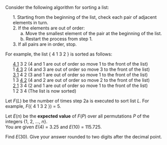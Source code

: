 <p>Consider the following algorithm for sorting a list:</p>
<ul style="list-style-type:none;"><li>1. Starting from the beginning of the list, check each pair of adjacent elements in turn.</li>
<li>2. If the elements are out of order:
<ul style="list-style-type:none;"><li>a. Move the smallest element of the pair at the beginning of the list.</li>
<li>b. Restart the process from step 1.</li></ul></li>
<li>3. If all pairs are in order, stop.</li></ul>
<p>For example, the list { 4 1 3 2 } is sorted as follows:</p>
<ul style="list-style-type:none;"><li><u>4 1</u> 3 2  (4 and 1 are out of order so move 1 to the front of the list)</li>
<li>1 <u>4 3</u> 2  (4 and 3 are out of order so move 3 to the front of the list)</li>
<li><u>3 1</u> 4 2  (3 and 1 are out of order so move 1 to the front of the list)</li>
<li>1 3 <u>4 2</u>  (4 and 2 are out of order so move 2 to the front of the list)</li>
<li><u>2 1</u> 3 4  (2 and 1 are out of order so move 1 to the front of the list)</li>
<li>1 2 3 4  (The list is now sorted)</li></ul>

<p>Let <var>F</var>(<var>L</var>) be the number of times step 2a is executed to sort list <var>L</var>. For example, <var>F</var>({ 4 1 3 2 }) = 5.</p>

<p>Let <var>E</var>(<var>n</var>) be the <b>expected value</b> of <var>F</var>(<var>P</var>) over all permutations <var>P</var> of the integers {1, 2, ..., <var>n</var>}.<br />
You are given <var>E</var>(4) = 3.25 and <var>E</var>(10) = 115.725.</p>

<p>Find <var>E</var>(30). Give your answer rounded to two digits after the decimal point.</p>
